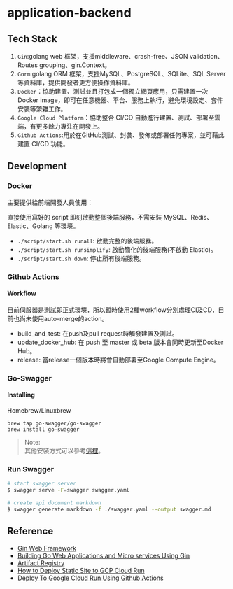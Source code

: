 # application-backend
## Tech Stack
1. `Gin`:golang web 框架，支援middleware、crash-free、JSON validation、Routes grouping、gin.Context。
2. `Gorm`:golang ORM 框架，支援MySQL、PostgreSQL、SQLite、SQL Server等資料庫，提供開發者更方便操作資料庫。
3. `Docker`：協助建置、測試並且打包成一個獨立網頁應用，只需建置一次 Docker image，即可在任意機器、平台、服務上執行，避免環境設定、套件安裝等繁雜工作。
4. `Google Cloud Platform`：協助整合 CI/CD 自動進行建置、測試、部署至雲端，有更多餘力專注在開發上。
5. `Github Actions`:用於在GitHub測試、封裝、發佈或部署任何專案，並可藉此建置 CI/CD 功能。

## Development
### Docker
主要提供給前端開發人員使用：

直接使用寫好的 script 即刻啟動整個後端服務，不需安裝 MySQL、Redis、Elastic、Golang 等環境。
- `./script/start.sh runall`: 啟動完整的後端服務。
- `./script/start.sh runsimplify`: 啟動簡化的後端服務(不啟動 Elastic)。
- `./script/start.sh down`: 停止所有後端服務。

### Github Actions
#### Workflow
目前伺服器是測試即正式環境，所以暫時使用2種workflow分別處理CI及CD，目前也尚未使用auto-merge的action。
- build_and_test: 在push及pull request時觸發建置及測試。
- update_docker_hub: 在 push 至 master 或 beta 版本會同時更新至Docker Hub。
- release: 當release一個版本時將會自動部署至Google Compute Engine。

### Go-Swagger
#### Installing 
Homebrew/Linuxbrew
```
brew tap go-swagger/go-swagger
brew install go-swagger
```
 
 > Note: <br />
 > 其他安裝方式可以參考[這裡](https://goswagger.io/install.html)。

### Run Swagger
```bash
# start swagger server
$ swagger serve -F=swagger swagger.yaml

# create api document markdown
$ swagger generate markdown -f ./swagger.yaml --output swagger.md
```

## Reference
- [Gin Web Framework](https://github.com/gin-gonic/gin)
- [Building Go Web Applications and Micro services Using Gin](https://semaphoreci.com/community/tutorials/building-go-web-applications-and-microservices-using-gin)
- [Artifact Registry](https://cloud.google.com/artifact-registry)
- [How to Deploy Static Site to GCP Cloud Run](https://galtz.netlify.app/gcp-static-site/)
- [Deploy To Google Cloud Run Using Github Actions](https://towardsdatascience.com/deploy-to-google-cloud-run-using-github-actions-590ecf957af0)